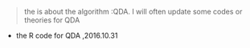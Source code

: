 > the is about the algorithm :QDA.
I will often update some codes or theories for QDA 

- the R code for QDA ,2016.10.31
